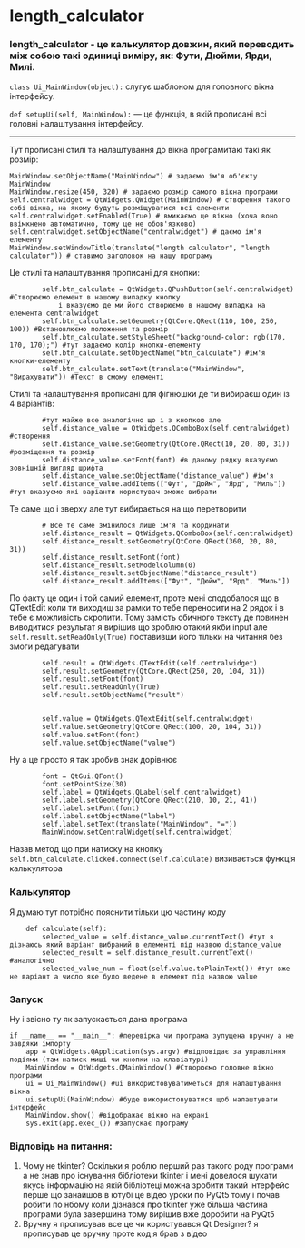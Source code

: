 # length_calculator

### length_calculator - це калькулятор довжин, який переводить між собою такі одиниці виміру, як: Фути, Дюйми, Ярди, Милі.

`class Ui_MainWindow(object):` слугує шаблоном для головного вікна інтерфейсу.

`def setupUi(self, MainWindow):` — це функція, в якій прописані всі головні налаштування інтерфейсу.

---

Тут прописані стилі та налаштування до вікна програмитакі такі як розмір:

```python~~
MainWindow.setObjectName("MainWindow") # задаємо ім'я об'єкту MainWindow
MainWindow.resize(450, 320) # задаємо розмір самого вікна програми
self.centralwidget = QtWidgets.QWidget(MainWindow) # створення такого собі вікна, на якому будуть розміщуватися всі елементи
self.centralwidget.setEnabled(True) # вмикаємо це вікно (хоча воно ввімкнено автоматично, тому це не обов'язково)
self.centralwidget.setObjectName("centralwidget") # даємо ім'я елементу
MainWindow.setWindowTitle(translate("length calculator", "length calculator")) # ставимо заголовок на нашу програму
```

Це стилі та налаштування прописані для кнопки:
```python~~
        self.btn_calculate = QtWidgets.QPushButton(self.centralwidget) #Створюємо елемент в нашому випадку кнопку
            і вказуємо де ми його створюємо в нашому випадка на елемента centralwidget
        self.btn_calculate.setGeometry(QtCore.QRect(110, 100, 250, 100)) #Встановлюємо положення та розмір
        self.btn_calculate.setStyleSheet("background-color: rgb(170, 170, 170);") #тут задаємо колір кнопки-елементу
        self.btn_calculate.setObjectName("btn_calculate") #ім'я кнопки-елементу
        self.btn_calculate.setText(translate("MainWindow", "Вирахувати")) #Текст в смому елементі
```

Стилі та налаштування прописані для фігнюшки де ти вибираєш один із 4 варіантів:
```python~~
        #тут майже все аналогічно що і з кнопкою але
        self.distance_value = QtWidgets.QComboBox(self.centralwidget) #створення
        self.distance_value.setGeometry(QtCore.QRect(10, 20, 80, 31)) #розміщення та розмір
        self.distance_value.setFont(font) #в даному рядку вказуємо зовнішній вигляд шрифта
        self.distance_value.setObjectName("distance_value") #ім'я
        self.distance_value.addItems(["Фут", "Дюйм", "Ярд", "Миль"]) #тут вказуємо які варіанти користувач зможе вибрати
```

Те саме що і зверху але тут вибирається на що перетворити
```python~~
        # Все те саме змінилося лише ім'я та кординати
        self.distance_result = QtWidgets.QComboBox(self.centralwidget)
        self.distance_result.setGeometry(QtCore.QRect(360, 20, 80, 31))
        self.distance_result.setFont(font)
        self.distance_result.setModelColumn(0)
        self.distance_result.setObjectName("distance_result")
        self.distance_result.addItems(["Фут", "Дюйм", "Ярд", "Миль"])
```

По факту це один і той самий елемент, проте мені сподобалося що в QTextEdit коли ти виходиш за рамки
то тебе переносити на 2 рядок і в тебе є можливість скролити. Тому замість обичного тексту
де повинен виводитися результат я вирішив що зроблю отакий якби input але ```self.result.setReadOnly(True)``` поставивши
його тільки на читання без змоги редагувати
```python~~
        self.result = QtWidgets.QTextEdit(self.centralwidget)
        self.result.setGeometry(QtCore.QRect(250, 20, 104, 31))
        self.result.setFont(font)
        self.result.setReadOnly(True)
        self.result.setObjectName("result")


        self.value = QtWidgets.QTextEdit(self.centralwidget)
        self.value.setGeometry(QtCore.QRect(100, 20, 104, 31))
        self.value.setFont(font)
        self.value.setObjectName("value")
```

Ну а це просто я так зробив знак дорівнює
```python~~
        font = QtGui.QFont()
        font.setPointSize(30)
        self.label = QtWidgets.QLabel(self.centralwidget)
        self.label.setGeometry(QtCore.QRect(210, 10, 21, 41))
        self.label.setFont(font)
        self.label.setObjectName("label")
        self.label.setText(translate("MainWindow", "="))
        MainWindow.setCentralWidget(self.centralwidget)
```

Назав метод що при натиску на кнопку ```self.btn_calculate.clicked.connect(self.calculate)```
визивається функція калькулятора

### Калькулятор
Я думаю тут потрібно пояснити тільки цю частину коду
```python~~
    def calculate(self):
        selected_value = self.distance_value.currentText() #тут я дізнаюсь який варіант вибраний в елементі під назвою distance_value
        selected_result = self.distance_result.currentText() #аналогічно
        selected_value_num = float(self.value.toPlainText()) #тут вже не варіант а число яке було ведене в елемент під назвою value
```

### Запуск
Ну і звісно ту як запускається дана програма
```python~~
if __name__ == "__main__": #перевірка чи програма зупущена вручну а не завдяки імпорту
    app = QtWidgets.QApplication(sys.argv) #відповідає за управління подіями (там натиск миші чи кнопки на клавіатурі)
    MainWindow = QtWidgets.QMainWindow() #Створюємо головне вікно програми
    ui = Ui_MainWindow() #ui використовуватиметься для налаштування вікна
    ui.setupUi(MainWindow) #буде використовуватися щоб налаштувати інтерфейс
    MainWindow.show() #відображає вікно на екрані
    sys.exit(app.exec_()) #запускає програму
```



### Відповідь на питання:
1) Чому не tkinter? Оскільки я роблю перший раз такого роду програми а не знав про існування бібліотеки tkinter 
і мені довелося шукати якусь інформацію на якій бібліотеці можна зробити такий інтерфейс перше що занайшов в ютубі
це відео уроки по PyQt5 тому і почав робити по нбому коли дізнався про tkinter уже більша частина програми була завершина
тому вирішив вже доробити на PyQt5
2) Вручну я прописував все це чи користувався Qt Designer? я прописував це вручну проте код я брав з відео

